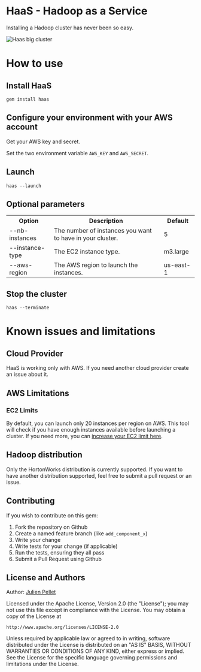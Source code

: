 # HaaS - Hadoop as a Service

Installing a Hadoop cluster has never been so easy.

![Haas big cluster](http://i.imgur.com/RjdY089.png)

# How to use

## Install HaaS

```
gem install haas
```

## Configure your environment with your AWS account

Get your AWS key and secret.

Set the two environment variable ```AWS_KEY``` and ```AWS_SECRET```.

## Launch

```
haas --launch
```

## Optional parameters

<table>
  <tr>
    <th>Option</th>
    <th>Description</th>
    <th>Default</th>
  </tr>
  <tr>
    <td>--nb-instances</td>
    <td>The number of instances you want to have in your cluster.</td>
    <td>5</td>
  </tr>
  <tr>
    <td>--instance-type</td>
    <td>The EC2 instance type.</td>
    <td>m3.large</td>
  </tr>
  <tr>
    <td>--aws-region</td>
    <td>The AWS region to launch the instances.</td>
    <td>us-east-1</td>
  </tr>
</table>

## Stop the cluster

```
haas --terminate
```

# Known issues and limitations

## Cloud Provider

HaaS is working only with AWS. If you need another cloud provider create an issue about it.

## AWS Limitations

### EC2 Limits

By default, you can launch only 20 instances per region on AWS.
This tool will check if you have enough instances available before launching a cluster.
If you need more, you can [increase your EC2 limit here](https://aws.amazon.com/support/createCase?serviceLimitIncreaseType=ec2-instances&type=service_limit_increase).

## Hadoop distribution

Only the HortonWorks distribution is currently supported.
If you want to have another distribution supported, feel free to submit a pull request or an issue.

Contributing
------------

If you wish to contribute on this gem:

1. Fork the repository on Github
2. Create a named feature branch (like `add_component_x`)
3. Write your change
4. Write tests for your change (if applicable)
5. Run the tests, ensuring they all pass
6. Submit a Pull Request using Github

License and Authors
-------------------
Author: [Julien Pellet](https://twitter.com/julienpellet)

Licensed under the Apache License, Version 2.0 (the "License");
you may not use this file except in compliance with the License.
You may obtain a copy of the License at

    http://www.apache.org/licenses/LICENSE-2.0

Unless required by applicable law or agreed to in writing, software
distributed under the License is distributed on an "AS IS" BASIS,
WITHOUT WARRANTIES OR CONDITIONS OF ANY KIND, either express or implied.
See the License for the specific language governing permissions and
limitations under the License.